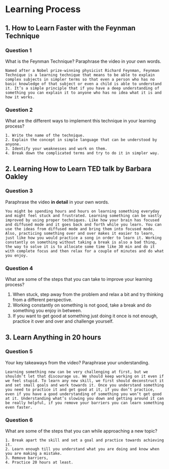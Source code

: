 # Learning Process

## 1. How to Learn Faster with the Feynman Technique

### Question 1
What is the Feynman Technique? Paraphrase the video in your own words.

    Named after a Nobel prize-winning physicist Richard Feynman, Feynman Technique is a learning technique that means to be able to explain complex subjects in simpler terms so that even a person who has no basic knowledge of that subject or even a child is able to understand it. It’s a simple principle that if you have a deep understanding of something you can explain it to anyone who has no idea what it is and how it works.

### Question 2
What are the different ways to implement this technique in your learning process?

    1. Write the name of the technique.
    2. Explain the concept in simple language that can be understood by anyone.
    3. Identify your weaknesses and work on them.
    4. Break down the complicated terms and try to do it in simpler way.

## 2. Learning How to Learn TED talk by Barbara Oakley

### Question 3
Paraphrase the video **in detail** in your own words.

    You might be spending hours and hours on learning something everyday and might feel stuck and frustrated. Learning something can be vastly improved by using proper techniques. Like how your brain has focused and diffused mode and it goes back and forth while you learn. You can use the ideas from diffused mode and bring them into focused mode. Also, practicing something over and over makes it easier to learn, just like how you would practice a song in order to learn it. Working constantly on something without taking a break is also a bad thing, the way to solve it is to allocate some time like 30 min and do it with complete focus and then relax for a couple of minutes and do what you enjoy. 

### Question 4
What are some of the steps that you can take to improve your learning process?

   1. When stuck, step away from the problem and relax a bit and try thinking from a different perspective.
   2. Working constantly on something is not good, take a break and do something you enjoy in between.
   3. If you want to get good at something just doing it once is not enough, practice it over and over and challenge yourself.

## 3. Learn Anything in 20 hours

### Question 5
Your key takeaways from the video? Paraphrase your understanding.

    Learning something new can be very challenging at first, but we shouldn’t let that discourage us. We should keep working on it even if we feel stupid. To learn any new skill, we first should deconstruct it and set small goals and work towards it. Once you understand something you need to practice it and get good at it, if you don’t practice, even if you have a good understanding of something you won’t get good at it. Understanding what’s slowing you down and getting around it can be really helpful, if you remove your barriers you can learn something even faster.

### Question 6
What are some of the steps that you can while approaching a new topic?

    1. Break apart the skill and set a goal and practice towards achieving it.
    2. Learn enough till you understand what you are doing and know when you are making a mistake.
    3. Remove barriers,
    4. Practice 20 hours at least.
